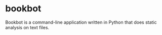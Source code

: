 # bookbot
Bookbot is a command-line application written in Python that does static analysis on text files.